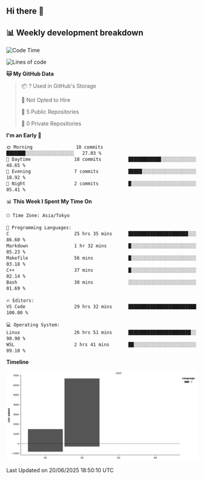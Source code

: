 ## Hi there 👋

<!--
**mandakore/mandakore** is a ✨ _special_ ✨ repository because its `README.md` (this file) appears on your GitHub profile.

Here are some ideas to get you started:

- 🔭 I’m currently working on ...
- 🌱 I’m currently learning ...
- 👯 I’m looking to collaborate on ...
- 🤔 I’m looking for help with ...
- 💬 Ask me about ...
- 📫 How to reach me: ...
- 😄 Pronouns: ...
- ⚡ Fun fact: ...
-->

## 📊 Weekly development breakdown

<!--START_SECTION:waka-->
![Code Time](http://img.shields.io/badge/Code%20Time-27%20hrs%2034%20mins-blue)

![Lines of code](https://img.shields.io/badge/From%20Hello%20World%20I%27ve%20Written-8.2%20thousand%20lines%20of%20code-blue)

**🐱 My GitHub Data** 

> 📦 ? Used in GitHub's Storage 
 > 
> 🚫 Not Opted to Hire
 > 
> 📜 5 Public Repositories 
 > 
> 🔑 0 Private Repositories 
 > 
**I'm an Early 🐤** 

```text
🌞 Morning                10 commits          ███████░░░░░░░░░░░░░░░░░░   27.03 % 
🌆 Daytime                18 commits          ████████████░░░░░░░░░░░░░   48.65 % 
🌃 Evening                7 commits           █████░░░░░░░░░░░░░░░░░░░░   18.92 % 
🌙 Night                  2 commits           █░░░░░░░░░░░░░░░░░░░░░░░░   05.41 % 
```


📊 **This Week I Spent My Time On** 

```text
🕑︎ Time Zone: Asia/Tokyo

💬 Programming Languages: 
C                        25 hrs 35 mins      ██████████████████████░░░   86.60 % 
Markdown                 1 hr 32 mins        █░░░░░░░░░░░░░░░░░░░░░░░░   05.23 % 
Makefile                 56 mins             █░░░░░░░░░░░░░░░░░░░░░░░░   03.18 % 
C++                      37 mins             █░░░░░░░░░░░░░░░░░░░░░░░░   02.14 % 
Bash                     30 mins             ░░░░░░░░░░░░░░░░░░░░░░░░░   01.69 % 

🔥 Editors: 
VS Code                  29 hrs 32 mins      █████████████████████████   100.00 % 

💻 Operating System: 
Linux                    26 hrs 51 mins      ███████████████████████░░   90.90 % 
WSL                      2 hrs 41 mins       ██░░░░░░░░░░░░░░░░░░░░░░░   09.10 % 
```

**Timeline**

![Lines of Code chart](https://raw.githubusercontent.com/mandakore/mandakore/main/assets/bar_graph.png)


 Last Updated on 20/06/2025 18:50:10 UTC
<!--END_SECTION:waka-->

